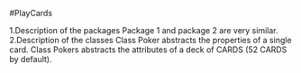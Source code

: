 #PlayCards

1.Description of the packages
    Package 1 and package 2 are very similar.
2.Description of the classes
    Class Poker abstracts the properties of a single card.
    Class Pokers abstracts the attributes of a deck of CARDS (52 CARDS by default).
